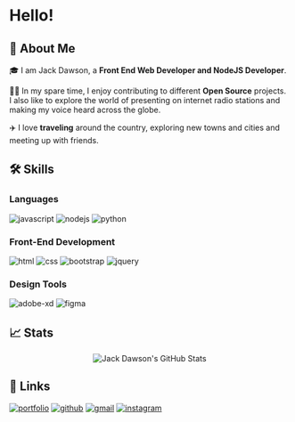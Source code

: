 # Hello!

## 🚀 About Me

🎓 I am Jack Dawson, a **Front End Web Developer and NodeJS Developer**.

👨‍💻 In my spare time, I enjoy contributing to different **Open Source** projects. I also like to explore the world of presenting on internet radio stations and making my voice heard across the globe.

✈️ I love **traveling** around the country, exploring new towns and cities and meeting up with friends.

## 🛠️ Skills

### Languages

![javascript](https://img.shields.io/badge/JavaScript-323330?style=for-the-badge&logo=javascript&logoColor=F7DF1E)
![nodejs](https://img.shields.io/badge/NodeJS-323330?style=for-the-badge&logo=javascript&logoColor=F7DF1E)
![python](https://img.shields.io/badge/Python-3776AB?style=for-the-badge&logo=python&logoColor=white)

### Front-End Development

![html](https://img.shields.io/badge/HTML5-E34F26?style=for-the-badge&logo=html5&logoColor=white)
![css](https://img.shields.io/badge/CSS3-1572B6?style=for-the-badge&logo=css3&logoColor=white)
![bootstrap](https://img.shields.io/badge/Bootstrap-563D7C?style=for-the-badge&logo=bootstrap&logoColor=white)
![jquery](https://img.shields.io/badge/jQuery-0769AD?style=for-the-badge&logo=jquery&logoColor=white)


### Design Tools

![adobe-xd](https://img.shields.io/badge/abode_xd-470137?style=for-the-badge&logo=adobe-xd&logoColor=white)
![figma](https://img.shields.io/badge/figma-000000?style=for-the-badge&logo=figma&logoColor=white)

## 📈 Stats

<div align="center">
    <img src="https://github-readme-stats.vercel.app/api?username=jqcktalks&show_icons=true&hide_border=true" alt="Jack Dawson's GitHub Stats">
</div>

## 🔗 Links

[![portfolio](https://img.shields.io/badge/Portfolio-5340ff?style=for-the-badge&logo=Google-chrome&logoColor=white)](https://jqck.io)
[![github](https://img.shields.io/badge/GitHub-000000?style=for-the-badge&logo=GitHub&logoColor=white)](https://github.com/jqcktalks)
[![gmail](https://img.shields.io/badge/Gmail-D14836?style=for-the-badge&logo=Gmail&logoColor=white)](mailto:jackdawson2919@gmail.com)
[![instagram](https://img.shields.io/badge/Instagram-E4405F?style=for-the-badge&logo=instagram&logoColor=white)](https://www.instagram.com/jqcktalks/)
